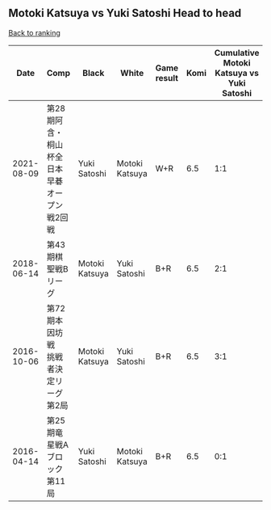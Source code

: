 ## Motoki Katsuya vs Yuki Satoshi Head to head

[Back to ranking](../../index.md)




| **Date** | **Comp** | **Black** | **White** | **Game result** | **Komi** | **Cumulative Motoki Katsuya vs Yuki Satoshi** | **Motoki Katsuya streak** | **Yuki Satoshi streak** | 
| --- | --- | --- | --- | --- | --- | --- | --- | --- |
| 2021-08-09 | 第28期阿含・桐山杯全日本早碁オープン戦2回戦 | Yuki Satoshi | Motoki Katsuya | W+R | 6.5 | 1:1 | 1 | 0 | 
| 2018-06-14 | 第43期棋聖戦Bリーグ | Motoki Katsuya | Yuki Satoshi | B+R | 6.5 | 2:1 | 2 | 0 | 
| 2016-10-06 | 第72期本因坊戦　挑戦者決定リーグ第2局 | Motoki Katsuya | Yuki Satoshi | B+R | 6.5 | 3:1 | 3 | 0 | 
| 2016-04-14 | 第25期竜星戦Aブロック第11局 | Yuki Satoshi | Motoki Katsuya | B+R | 6.5 | 0:1 | 0 | 1 |




